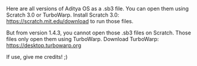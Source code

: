 Here are all versions of Aditya OS as a .sb3 file. You can open them using Scratch 3.0 or TurboWarp.
Install Scratch 3.0: https://scratch.mit.edu/download to run those files.

But from version 1.4.3, you cannot open those .sb3 files on Scratch. Those files only open them using TurboWarp.
Download TurboWarp: https://desktop.turbowarp.org

If use, give me credits! ;)
